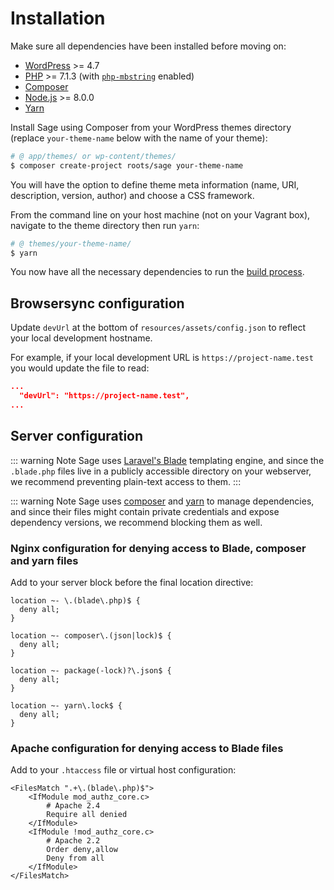 # Installation

Make sure all dependencies have been installed before moving on:

- [WordPress](https://wordpress.org/) >= 4.7
- [PHP](http://php.net/manual/en/install.php) >= 7.1.3 (with [`php-mbstring`](http://php.net/manual/en/book.mbstring.php) enabled)
- [Composer](https://getcomposer.org/download/)
- [Node.js](http://nodejs.org/) >= 8.0.0
- [Yarn](https://yarnpkg.com/en/docs/install)

Install Sage using Composer from your WordPress themes directory (replace `your-theme-name` below with the name of your theme):

```bash
# @ app/themes/ or wp-content/themes/
$ composer create-project roots/sage your-theme-name
```

You will have the option to define theme meta information (name, URI, description, version, author) and choose a CSS framework.

From the command line on your host machine (not on your Vagrant box), navigate to the theme directory then run `yarn`:

```bash
# @ themes/your-theme-name/
$ yarn
```

You now have all the necessary dependencies to run the [build process](compiling-assets.md/#available-build-commands).

## Browsersync configuration

Update `devUrl` at the bottom of `resources/assets/config.json` to reflect your local development hostname.

For example, if your local development URL is `https://project-name.test` you would update the file to read:

```json
...
  "devUrl": "https://project-name.test",
...
```

## Server configuration

::: warning Note
Sage uses [Laravel's Blade](blade-templates.md) templating engine, and since the `.blade.php` files live in a publicly accessible directory on your webserver, we recommend preventing plain-text access to them.
:::

::: warning Note
Sage uses [composer](https://getcomposer.org/) and [yarn](https://yarnpkg.com) to manage dependencies, and since their files might contain private credentials and expose dependency versions, we recommend blocking them as well.

### Nginx configuration for denying access to Blade, composer and yarn files

Add to your server block before the final location directive:

```
location ~- \.(blade\.php)$ {
  deny all;
}

location ~- composer\.(json|lock)$ {
  deny all;
}
  
location ~- package(-lock)?\.json$ {
  deny all;
}

location ~- yarn\.lock$ {
  deny all;
}
```

### Apache configuration for denying access to Blade files

Add to your `.htaccess` file or virtual host configuration:

```
<FilesMatch ".+\.(blade\.php)$">
    <IfModule mod_authz_core.c>
        # Apache 2.4
        Require all denied
    </IfModule>
    <IfModule !mod_authz_core.c>
        # Apache 2.2
        Order deny,allow
        Deny from all
    </IfModule>
</FilesMatch>
```
